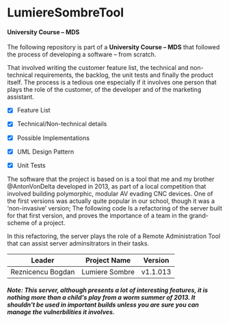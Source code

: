 # LumiereSombreTool
#### University Course – MDS

  The following repository is part of a **University Course – MDS** that followed the process of developing a software – from scratch. 

That involved writing the customer feature list, the technical and non-technical requirements, the backlog, the unit tests and finally the product itself. The process is a tedious one especially if it involves one person that plays the role of the customer, of the developer and of the marketing assistant. 



- [x] Feature List
- [x] Technical/Non-technical details
- [x] Possible Implementations
- [x] UML Design Pattern
- [x] Unit Tests


The software that the project is based on is a tool that me and my brother @AntonVonDelta developed in 2013, as part of a local competition that involved building polymorphic, modular AV evading CNC devices. One of the first versions was actually quite popular in our school, though it was a ‘non-invasive’ version; The following code Is a refactoring of the server built for that first version, and proves the importance of a team in the grand-scheme of a project. 

In this refactoring, the server plays the role of a Remote Administration Tool that can assist server adminsitrators in their tasks.

Leader | Project Name | Version
------------ | ------------- | -------------
Reznicencu Bogdan | Lumiere Sombre | v1.1.013

#####  **Note**: This server, although presents a lot of interesting features, it is nothing more than a child's play from a worm summer of 2013. It shouldn't be used in important builds unless you are sure you can manage the vulnerbilities it involves.
